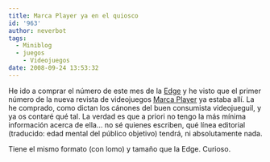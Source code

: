```yaml
---
title: Marca Player ya en el quiosco
id: '963'
author: neverbot
tags:
  - Miniblog
  - juegos
    - Videojuegos
date: 2008-09-24 13:53:32
---
```


He ido a comprar el número de este mes de la [Edge](http://www.globuscom.es/EDGE_4864c8289f91b.htm) y he visto que el primer número de la nueva revista de videojuegos [Marca Player](http://www.marcaplayer.com/) ya estaba allí. La he comprado, como dictan los cánones del buen consumista videojueguil, y ya os contaré qué tal. La verdad es que a priori no tengo la más mínima información acerca de ella... no sé quienes escriben, qué línea editorial (traducido: edad mental del público objetivo) tendrá, ni absolutamente nada.

Tiene el mismo formato (con lomo) y tamaño que la Edge. Curioso.